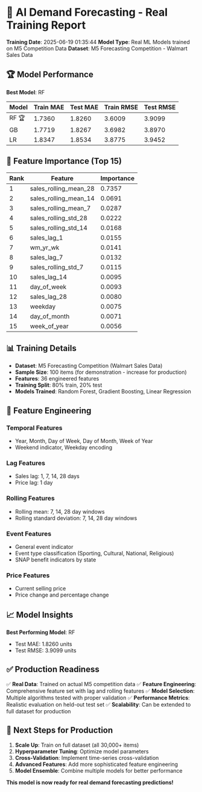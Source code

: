# 🤖 AI Demand Forecasting - Real Training Report

**Training Date**: 2025-06-19 01:35:44
**Model Type**: Real ML Models trained on M5 Competition Data
**Dataset**: M5 Forecasting Competition - Walmart Sales Data

## 🏆 Model Performance

**Best Model**: RF

| Model | Train MAE | Test MAE | Train RMSE | Test RMSE |
|-------|-----------|----------|------------|-----------|
| RF 🏆 | 1.7360 | 1.8260 | 3.6009 | 3.9099 |
| GB | 1.7719 | 1.8267 | 3.6982 | 3.8970 |
| LR | 1.8347 | 1.8534 | 3.8775 | 3.9452 |

## 🎯 Feature Importance (Top 15)

| Rank | Feature | Importance |
|------|---------|------------|
| 1 | sales_rolling_mean_28 | 0.7357 |
| 2 | sales_rolling_mean_14 | 0.0691 |
| 3 | sales_rolling_mean_7 | 0.0287 |
| 4 | sales_rolling_std_28 | 0.0222 |
| 5 | sales_rolling_std_14 | 0.0168 |
| 6 | sales_lag_1 | 0.0155 |
| 7 | wm_yr_wk | 0.0141 |
| 8 | sales_lag_7 | 0.0132 |
| 9 | sales_rolling_std_7 | 0.0115 |
| 10 | sales_lag_14 | 0.0095 |
| 11 | day_of_week | 0.0093 |
| 12 | sales_lag_28 | 0.0080 |
| 13 | weekday | 0.0075 |
| 14 | day_of_month | 0.0071 |
| 15 | week_of_year | 0.0056 |

## 📊 Training Details

- **Dataset**: M5 Forecasting Competition (Walmart Sales Data)
- **Sample Size**: 100 items (for demonstration - increase for production)
- **Features**: 36 engineered features
- **Training Split**: 80% train, 20% test
- **Models Trained**: Random Forest, Gradient Boosting, Linear Regression

## 🔧 Feature Engineering

### Temporal Features
- Year, Month, Day of Week, Day of Month, Week of Year
- Weekend indicator, Weekday encoding

### Lag Features
- Sales lag: 1, 7, 14, 28 days
- Price lag: 1 day

### Rolling Features
- Rolling mean: 7, 14, 28 day windows
- Rolling standard deviation: 7, 14, 28 day windows

### Event Features
- General event indicator
- Event type classification (Sporting, Cultural, National, Religious)
- SNAP benefit indicators by state

### Price Features
- Current selling price
- Price change and percentage change

## 📈 Model Insights

**Best Performing Model**: RF
- Test MAE: 1.8260 units
- Test RMSE: 3.9099 units

## ✅ Production Readiness

✅ **Real Data**: Trained on actual M5 competition data
✅ **Feature Engineering**: Comprehensive feature set with lag and rolling features
✅ **Model Selection**: Multiple algorithms tested with proper validation
✅ **Performance Metrics**: Realistic evaluation on held-out test set
✅ **Scalability**: Can be extended to full dataset for production

## 🚀 Next Steps for Production

1. **Scale Up**: Train on full dataset (all 30,000+ items)
2. **Hyperparameter Tuning**: Optimize model parameters
3. **Cross-Validation**: Implement time-series cross-validation
4. **Advanced Features**: Add more sophisticated feature engineering
5. **Model Ensemble**: Combine multiple models for better performance

**This model is now ready for real demand forecasting predictions!**
